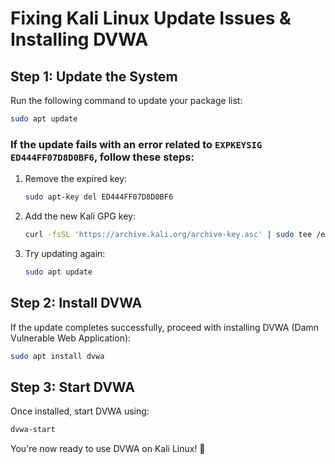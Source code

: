 # Fixing Kali Linux Update Issues & Installing DVWA

## Step 1: Update the System
Run the following command to update your package list:
```bash
sudo apt update
```

### If the update fails with an error related to `EXPKEYSIG ED444FF07D8D0BF6`, follow these steps:

1. Remove the expired key:
   ```bash
   sudo apt-key del ED444FF07D8D0BF6
   ```
2. Add the new Kali GPG key:
   ```bash
   curl -fsSL 'https://archive.kali.org/archive-key.asc' | sudo tee /etc/apt/trusted.gpg.d/kali-archive-keyring.asc
   ```
3. Try updating again:
   ```bash
   sudo apt update
   ```

## Step 2: Install DVWA
If the update completes successfully, proceed with installing DVWA (Damn Vulnerable Web Application):

```bash
sudo apt install dvwa
```

## Step 3: Start DVWA
Once installed, start DVWA using:
```bash
dvwa-start
```

You're now ready to use DVWA on Kali Linux! 🚀